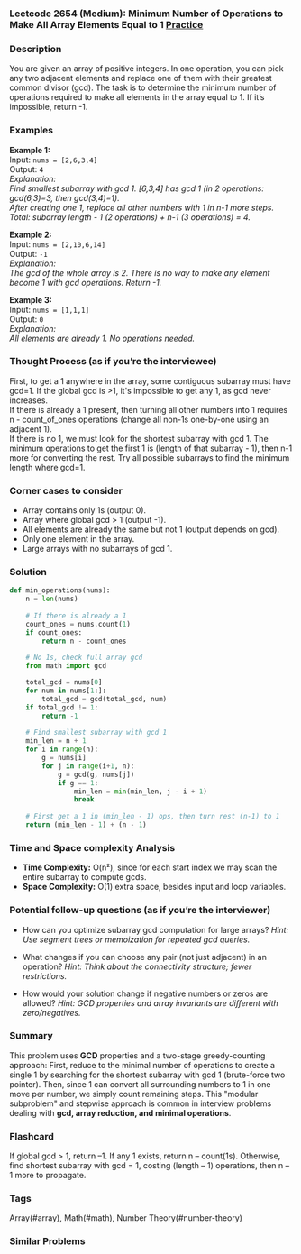 ### Leetcode 2654 (Medium): Minimum Number of Operations to Make All Array Elements Equal to 1 [Practice](https://leetcode.com/problems/minimum-number-of-operations-to-make-all-array-elements-equal-to-1)

### Description  
You are given an array of positive integers. In one operation, you can pick any two adjacent elements and replace one of them with their greatest common divisor (gcd). The task is to determine the minimum number of operations required to make all elements in the array equal to 1. If it’s impossible, return -1.

### Examples  

**Example 1:**  
Input: `nums = [2,6,3,4]`  
Output: `4`  
*Explanation:  
Find smallest subarray with gcd 1. [6,3,4] has gcd 1 (in 2 operations: gcd(6,3)=3, then gcd(3,4)=1).  
After creating one 1, replace all other numbers with 1 in n-1 more steps.  
Total: subarray length - 1 (2 operations) + n-1 (3 operations) = 4.*

**Example 2:**  
Input: `nums = [2,10,6,14]`  
Output: `-1`  
*Explanation:  
The gcd of the whole array is 2. There is no way to make any element become 1 with gcd operations. Return -1.*

**Example 3:**  
Input: `nums = [1,1,1]`  
Output: `0`  
*Explanation:  
All elements are already 1. No operations needed.*

### Thought Process (as if you’re the interviewee)  
First, to get a 1 anywhere in the array, some contiguous subarray must have gcd=1. If the global gcd is >1, it's impossible to get any 1, as gcd never increases.  
If there is already a 1 present, then turning all other numbers into 1 requires n - count_of_ones operations (change all non-1s one-by-one using an adjacent 1).  
If there is no 1, we must look for the shortest subarray with gcd 1. The minimum operations to get the first 1 is (length of that subarray - 1), then n-1 more for converting the rest. Try all possible subarrays to find the minimum length where gcd=1.

### Corner cases to consider  
- Array contains only 1s (output 0).
- Array where global gcd > 1 (output -1).
- All elements are already the same but not 1 (output depends on gcd).
- Only one element in the array.
- Large arrays with no subarrays of gcd 1.

### Solution

```python
def min_operations(nums):
    n = len(nums)
    
    # If there is already a 1
    count_ones = nums.count(1)
    if count_ones:
        return n - count_ones
    
    # No 1s, check full array gcd
    from math import gcd

    total_gcd = nums[0]
    for num in nums[1:]:
        total_gcd = gcd(total_gcd, num)
    if total_gcd != 1:
        return -1
    
    # Find smallest subarray with gcd 1
    min_len = n + 1
    for i in range(n):
        g = nums[i]
        for j in range(i+1, n):
            g = gcd(g, nums[j])
            if g == 1:
                min_len = min(min_len, j - i + 1)
                break
    
    # First get a 1 in (min_len - 1) ops, then turn rest (n-1) to 1
    return (min_len - 1) + (n - 1)
```

### Time and Space complexity Analysis  

- **Time Complexity:** O(n²), since for each start index we may scan the entire subarray to compute gcds.
- **Space Complexity:** O(1) extra space, besides input and loop variables.

### Potential follow-up questions (as if you’re the interviewer)  

- How can you optimize subarray gcd computation for large arrays?
  *Hint: Use segment trees or memoization for repeated gcd queries.*

- What changes if you can choose any pair (not just adjacent) in an operation?
  *Hint: Think about the connectivity structure; fewer restrictions.*

- How would your solution change if negative numbers or zeros are allowed?
  *Hint: GCD properties and array invariants are different with zero/negatives.*

### Summary
This problem uses **GCD** properties and a two-stage greedy-counting approach: First, reduce to the minimal number of operations to create a single 1 by searching for the shortest subarray with gcd 1 (brute-force two pointer). Then, since 1 can convert all surrounding numbers to 1 in one move per number, we simply count remaining steps. This "modular subproblem" and stepwise approach is common in interview problems dealing with **gcd, array reduction, and minimal operations**.


### Flashcard
If global gcd > 1, return –1. If any 1 exists, return n – count(1s). Otherwise, find shortest subarray with gcd = 1, costing (length – 1) operations, then n – 1 more to propagate.

### Tags
Array(#array), Math(#math), Number Theory(#number-theory)

### Similar Problems
